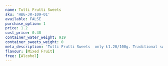 ```yaml
---
name: Tutti Frutti Sweets
sku: 'HBG-JR-109-01'
available: FALSE
purchase_option: 1
price: 1.2
cost_price: 0.48
container_water_weight: 919
container_sweets_weight: 0
meta_description: 'Tutti Frutti Sweets  only Ł1.20/100g. Traditional sweets and more at Humbugs Confectionery Store. Specialists in satisfying your sweet tooth!'
flavour: [Mixed Fruit]
free: [Alcohol]
---
```

